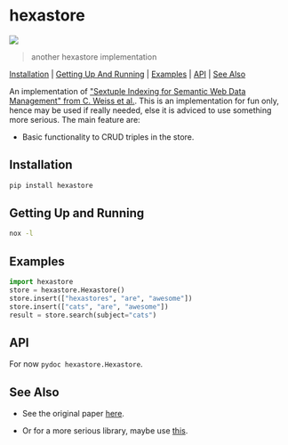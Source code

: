 # hexastore

![](https://github.com/e-k-m/hexastore/workflows/main/badge.svg)

> another hexastore implementation

[Installation](#installation) | [Getting Up And Running](#getting-up-and-running) | [Examples](#examples) | [API](#api) | [See Also](#see-also)

An implementation of ["Sextuple Indexing for Semantic Web Data Management"
from C. Weiss et al.](http://people.csail.mit.edu/tdanford/6830papers/weiss-hexastore.pdf).
This is an implementation for fun only, hence may be used if really needed, else it is
adviced to use something more serious. The main feature are:

- Basic functionality to CRUD triples in the store.

## Installation

```bash
pip install hexastore
```

## Getting Up and Running

```bash
nox -l
```

## Examples

```python
import hexastore
store = hexastore.Hexastore()
store.insert(["hexastores", "are", "awesome"])
store.insert(["cats", "are", "awesome"])
result = store.search(subject="cats")
```

## API

For now `pydoc hexastore.Hexastore`.

## See Also

- See the original paper [here](http://people.csail.mit.edu/tdanford/6830papers/weiss-hexastore.pdf).

- Or for a more serious library, maybe use [this](https://github.com/RDFLib/rdflib).